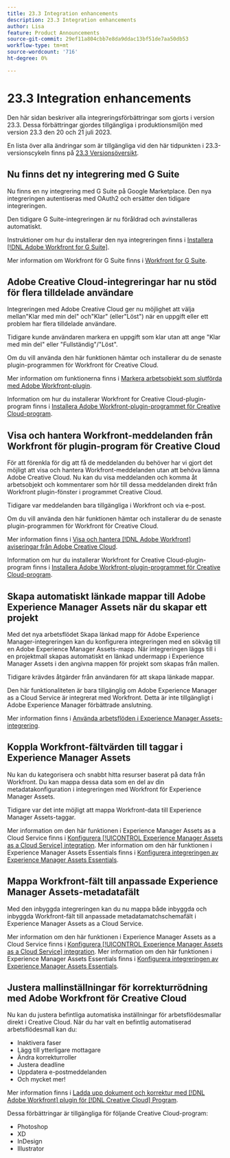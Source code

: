 ```yaml
---
title: 23.3 Integration enhancements
description: 23.3 Integration enhancements
author: Lisa
feature: Product Announcements
source-git-commit: 29ef11a804cbb7e8da9ddac13bf51de7aa50db53
workflow-type: tm+mt
source-wordcount: '716'
ht-degree: 0%

---
```


# 23.3 Integration enhancements

Den här sidan beskriver alla integreringsförbättringar som gjorts i version 23.3. Dessa förbättringar gjordes tillgängliga i produktionsmiljön med version 23.3 den 20 och 21 juli 2023.

En lista över alla ändringar som är tillgängliga vid den här tidpunkten i 23.3-versionscykeln finns på [23.3 Versionsöversikt](/help/quicksilver/product-announcements/product-releases/23.3-release-activity/23-3-release-overview.md).

## Nu finns det ny integrering med G Suite

Nu finns en ny integrering med G Suite på Google Marketplace. Den nya integreringen autentiseras med OAuth2 och ersätter den tidigare integreringen.

Den tidigare G Suite-integreringen är nu föråldrad och avinstalleras automatiskt.

Instruktioner om hur du installerar den nya integreringen finns i [Installera [!DNL Adobe Workfront for G Suite]](/help/quicksilver/workfront-integrations-and-apps/workfront-for-g-suite/install-workfront-for-gsuite.md).

Mer information om Workfront för G Suite finns i [Workfront for G Suite](/help/quicksilver/workfront-integrations-and-apps/workfront-for-g-suite/workfront-for-gsuite.md).

## Adobe Creative Cloud-integreringar har nu stöd för flera tilldelade användare

Integreringen med Adobe Creative Cloud ger nu möjlighet att välja mellan&quot;Klar med min del&quot; och&quot;Klar&quot; (eller&quot;Löst&quot;) när en uppgift eller ett problem har flera tilldelade användare.

Tidigare kunde användaren markera en uppgift som klar utan att ange &quot;Klar med min del&quot; eller &quot;Fullständig&quot;/&quot;Löst&quot;.

Om du vill använda den här funktionen hämtar och installerar du de senaste plugin-programmen för Workfront för Creative Cloud.

Mer information om funktionerna finns i [Markera arbetsobjekt som slutförda med Adobe Workfront-plugin](/help/quicksilver/workfront-integrations-and-apps/adobe-workfront-for-creative-cloud/wf-cc-complete.md).

Information om hur du installerar Workfront for Creative Cloud-plugin-program finns i [Installera Adobe Workfront-plugin-programmet för Creative Cloud-program](/help/quicksilver/workfront-integrations-and-apps/adobe-workfront-for-creative-cloud/wf-cc-install-toc.md).

## Visa och hantera Workfront-meddelanden från Workfront för plugin-program för Creative Cloud

För att förenkla för dig att få de meddelanden du behöver har vi gjort det möjligt att visa och hantera Workfront-meddelanden utan att behöva lämna Adobe Creative Cloud. Nu kan du visa meddelanden och komma åt arbetsobjekt och kommentarer som hör till dessa meddelanden direkt från Workfront plugin-fönster i programmet Creative Cloud.

Tidigare var meddelanden bara tillgängliga i Workfront och via e-post.

Om du vill använda den här funktionen hämtar och installerar du de senaste plugin-programmen för Workfront för Creative Cloud.

Mer information finns i [Visa och hantera [!DNL Adobe Workfront] aviseringar från Adobe Creative Cloud](/help/quicksilver/workfront-integrations-and-apps/adobe-workfront-for-creative-cloud/wf-cc-notifications.md).

Information om hur du installerar Workfront for Creative Cloud-plugin-program finns i [Installera Adobe Workfront-plugin-programmet för Creative Cloud-program](/help/quicksilver/workfront-integrations-and-apps/adobe-workfront-for-creative-cloud/wf-cc-install-toc.md).

<!--

## Improved experience when moving a document to a linked folder with drag and drop

We've added some transparency to the process of dragging and dropping a document into a linked folder. Now, the document that you moved to a linked folder remains in the document list until it has fully moved. The document options are disabled, but you can still open the document for view while it is moving. When the document has completed the transfer, it disappears from the document list, because it is now fully located in the linked folder.

Previously, documents would immediately disappear from the document list, before they had finished moving to the linked folder.

For more information, see [Link documents from external applications](/help/quicksilver/documents/adding-documents-to-workfront/link-documents-from-external-apps.md).

-->

## Skapa automatiskt länkade mappar till Adobe Experience Manager Assets när du skapar ett projekt

Med det nya arbetsflödet Skapa länkad mapp för Adobe Experience Manager-integreringen kan du konfigurera integreringen med en sökväg till en Adobe Experience Manager Assets-mapp. När integreringen läggs till i en projektmall skapas automatiskt en länkad undermapp i Experience Manager Assets i den angivna mappen för projekt som skapas från mallen.

Tidigare krävdes åtgärder från användaren för att skapa länkade mappar.

Den här funktionaliteten är bara tillgänglig om Adobe Experience Manager as a Cloud Service är integrerat med Workfront. Detta är inte tillgängligt i Adobe Experience Manager förbättrade anslutning.

Mer information finns i [Använda arbetsflöden i Experience Manager Assets-integrering](/help/quicksilver/documents/adobe-workfront-for-experience-manager-assets-essentials/use-aem-workflows.md).

## Koppla Workfront-fältvärden till taggar i Experience Manager Assets

Nu kan du kategorisera och snabbt hitta resurser baserat på data från Workfront. Du kan mappa dessa data som en del av din metadatakonfiguration i integreringen med Workfront för Experience Manager Assets.

Tidigare var det inte möjligt att mappa Workfront-data till Experience Manager Assets-taggar.

Mer information om den här funktionen i Experience Manager Assets as a Cloud Service finns i [Konfigurera [!UICONTROL Experience Manager Assets as a Cloud Service] integration](/help/quicksilver/administration-and-setup/configure-integrations/configure-aacs-integration.md).
Mer information om den här funktionen i Experience Manager Assets Essentials finns i [Konfigurera integreringen av Experience Manager Assets Essentials](/help/quicksilver/documents/adobe-workfront-for-experience-manager-assets-essentials/setup-asset-essentials.md).

## Mappa Workfront-fält till anpassade Experience Manager Assets-metadatafält

Med den inbyggda integreringen kan du nu mappa både inbyggda och inbyggda Workfront-fält till anpassade metadatamatchschemafält i Experience Manager Assets as a Cloud Service.

Mer information om den här funktionen i Experience Manager Assets as a Cloud Service finns i [Konfigurera [!UICONTROL Experience Manager Assets as a Cloud Service] integration](/help/quicksilver/administration-and-setup/configure-integrations/configure-aacs-integration.md).
Mer information om den här funktionen i Experience Manager Assets Essentials finns i [Konfigurera integreringen av Experience Manager Assets Essentials](/help/quicksilver/documents/adobe-workfront-for-experience-manager-assets-essentials/setup-asset-essentials.md).

## Justera mallinställningar för korrekturrödning med Adobe Workfront för Creative Cloud

Nu kan du justera befintliga automatiska inställningar för arbetsflödesmallar direkt i Creative Cloud. När du har valt en befintlig automatiserad arbetsflödesmall kan du:

* Inaktivera faser
* Lägg till ytterligare mottagare
* Ändra korrekturroller
* Justera deadline
* Uppdatera e-postmeddelanden
* Och mycket mer!

Mer information finns i [Ladda upp dokument och korrektur med [!DNL Adobe Workfront] plugin för [!DNL Creative Cloud] Program](/help/quicksilver/workfront-integrations-and-apps/adobe-workfront-for-creative-cloud/wf-cc-docs-proofs-toc.md).

Dessa förbättringar är tillgängliga för följande Creative Cloud-program:

* Photoshop
* XD
* InDesign
* Illustrator
